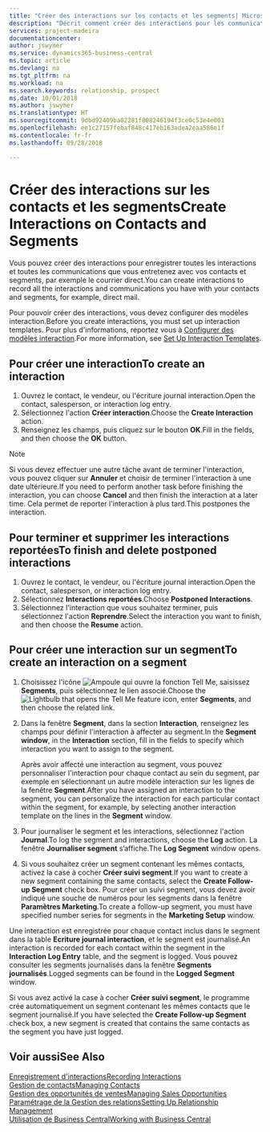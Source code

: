 ```yaml
---
title: "Créer des interactions sur les contacts et les segments| Microsoft Docs"
description: "Décrit comment créer des interactions pour les communications que vous avez avec vos contacts et segments dans Business Central, par exemple le courrier direct."
services: project-madeira
documentationcenter: 
author: jswymer
ms.service: dynamics365-business-central
ms.topic: article
ms.devlang: na
ms.tgt_pltfrm: na
ms.workload: na
ms.search.keywords: relationship, prospect
ms.date: 10/01/2018
ms.author: jswymer
ms.translationtype: HT
ms.sourcegitcommit: 9dbd92409ba02281f008246194f3ce0c53e4e001
ms.openlocfilehash: ee1c27157febaf848c417eb163adea2eaa586e1f
ms.contentlocale: fr-fr
ms.lasthandoff: 09/28/2018

---
```

# <a name="create-interactions-on-contacts-and-segments"></a><span data-ttu-id="5751d-103">Créer des interactions sur les contacts et les segments</span><span class="sxs-lookup"><span data-stu-id="5751d-103">Create Interactions on Contacts and Segments</span></span>
<span data-ttu-id="5751d-104">Vous pouvez créer des interactions pour enregistrer toutes les interactions et toutes les communications que vous entretenez avec vos contacts et segments, par exemple le courrier direct.</span><span class="sxs-lookup"><span data-stu-id="5751d-104">You can create interactions to record all the interactions and communications you have with your contacts and segments, for example, direct mail.</span></span>

<span data-ttu-id="5751d-105">Pour pouvoir créer des interactions, vous devez configurer des modèles interaction.</span><span class="sxs-lookup"><span data-stu-id="5751d-105">Before you create interactions, you must set up interaction templates.</span></span> <span data-ttu-id="5751d-106">Pour plus d'informations, reportez vous à [Configurer des modèles interaction](marketing-interactions.md).</span><span class="sxs-lookup"><span data-stu-id="5751d-106">For more information, see  [Set Up Interaction Templates](marketing-interactions.md).</span></span>

## <a name="to-create-an-interaction"></a><span data-ttu-id="5751d-107">Pour créer une interaction</span><span class="sxs-lookup"><span data-stu-id="5751d-107">To create an interaction</span></span>
1. <span data-ttu-id="5751d-108">Ouvrez le contact, le vendeur, ou l'écriture journal interaction.</span><span class="sxs-lookup"><span data-stu-id="5751d-108">Open the contact, salesperson, or interaction log entry.</span></span>
2. <span data-ttu-id="5751d-109">Sélectionnez l'action **Créer interaction**.</span><span class="sxs-lookup"><span data-stu-id="5751d-109">Choose the **Create Interaction** action.</span></span>
3. <span data-ttu-id="5751d-110">Renseignez les champs, puis cliquez sur le bouton **OK**.</span><span class="sxs-lookup"><span data-stu-id="5751d-110">Fill in the fields, and then choose the **OK** button.</span></span>

> [!NOTE]  
>   <span data-ttu-id="5751d-111">Si vous devez effectuer une autre tâche avant de terminer l'interaction, vous pouvez cliquer sur **Annuler** et choisir de terminer l'interaction à une date ultérieure.</span><span class="sxs-lookup"><span data-stu-id="5751d-111">If you need to perform another task before finishing the interaction, you can choose **Cancel** and then finish the interaction at a later time.</span></span> <span data-ttu-id="5751d-112">Cela permet de reporter l'interaction à plus tard.</span><span class="sxs-lookup"><span data-stu-id="5751d-112">This postpones the interaction.</span></span>

## <a name="to-finish-and-delete-postponed-interactions"></a><span data-ttu-id="5751d-113">Pour terminer et supprimer les interactions reportées</span><span class="sxs-lookup"><span data-stu-id="5751d-113">To finish and delete postponed interactions</span></span>
1. <span data-ttu-id="5751d-114">Ouvrez le contact, le vendeur, ou l'écriture journal interaction.</span><span class="sxs-lookup"><span data-stu-id="5751d-114">Open the contact, salesperson, or interaction log entry.</span></span>
2. <span data-ttu-id="5751d-115">Sélectionnez **Interactions reportées**.</span><span class="sxs-lookup"><span data-stu-id="5751d-115">Choose **Postponed Interactions**.</span></span>
3. <span data-ttu-id="5751d-116">Sélectionnez l'interaction que vous souhaitez terminer, puis sélectionnez l'action **Reprendre**.</span><span class="sxs-lookup"><span data-stu-id="5751d-116">Select the interaction you want to finish, and then choose the **Resume** action.</span></span>

## <a name="to-create-an-interaction-on-a-segment"></a><span data-ttu-id="5751d-117">Pour créer une interaction sur un segment</span><span class="sxs-lookup"><span data-stu-id="5751d-117">To create an interaction on a segment</span></span>
1. <span data-ttu-id="5751d-118">Choisissez l'icône ![Ampoule qui ouvre la fonction Tell Me](media/ui-search/search_small.png "Dites-moi ce que vous voulez faire"), saisissez **Segments**, puis sélectionnez le lien associé.</span><span class="sxs-lookup"><span data-stu-id="5751d-118">Choose the ![Lightbulb that opens the Tell Me feature](media/ui-search/search_small.png "Tell me what you want to do") icon, enter **Segments**, and then choose the related link.</span></span>
2. <span data-ttu-id="5751d-119">Dans la fenêtre **Segment**, dans la section **Interaction**, renseignez les champs pour définir l'interaction à affecter au segment.</span><span class="sxs-lookup"><span data-stu-id="5751d-119">In the **Segment window**, in the **Interaction** section, fill in the fields to specify which interaction you want to assign to the segment.</span></span>

    <span data-ttu-id="5751d-120">Après avoir affecté une interaction au segment, vous pouvez personnaliser l'interaction pour chaque contact au sein du segment, par exemple en sélectionnant un autre modèle interaction sur les lignes de la fenêtre **Segment**.</span><span class="sxs-lookup"><span data-stu-id="5751d-120">After you have assigned an interaction to the segment, you can personalize the interaction for each particular contact within the segment, for example, by selecting another interaction template on the lines in the **Segment** window.</span></span>  
3. <span data-ttu-id="5751d-121">Pour journaliser le segment et les interactions, sélectionnez l'action **Journal**.</span><span class="sxs-lookup"><span data-stu-id="5751d-121">To log the segment and interactions, choose the **Log** action.</span></span> <span data-ttu-id="5751d-122">La fenêtre **Journaliser segment** s’affiche.</span><span class="sxs-lookup"><span data-stu-id="5751d-122">The **Log Segment** window opens.</span></span>
4. <span data-ttu-id="5751d-123">Si vous souhaitez créer un segment contenant les mêmes contacts, activez la case à cocher **Créer suivi segment**.</span><span class="sxs-lookup"><span data-stu-id="5751d-123">If you want to create a new segment containing the same contacts, select the **Create Follow-up Segment** check box.</span></span> <span data-ttu-id="5751d-124">Pour créer un suivi segment, vous devez avoir indiqué une souche de numéros pour les segments dans la fenêtre **Paramètres Marketing**.</span><span class="sxs-lookup"><span data-stu-id="5751d-124">To create a follow-up segment, you must have specified number series for segments in the **Marketing Setup** window.</span></span>

<span data-ttu-id="5751d-125">Une interaction est enregistrée pour chaque contact inclus dans le segment dans la table **Ecriture journal interaction**, et le segment est journalisé.</span><span class="sxs-lookup"><span data-stu-id="5751d-125">An interaction is recorded for each contact within the segment in the **Interaction Log Entry** table, and the segment is logged.</span></span> <span data-ttu-id="5751d-126">Vous pouvez consulter les segments journalisés dans la fenêtre **Segments journalisés**.</span><span class="sxs-lookup"><span data-stu-id="5751d-126">Logged segments can be found in the **Logged Segment** window.</span></span>

<span data-ttu-id="5751d-127">Si vous avez activé la case à cocher **Créer suivi segment**, le programme crée automatiquement un segment contenant les mêmes contacts que le segment journalisé.</span><span class="sxs-lookup"><span data-stu-id="5751d-127">If you have selected the **Create Follow-up Segment** check box, a new segment is created that contains the same contacts as the segment you have just logged.</span></span>

## <a name="see-also"></a><span data-ttu-id="5751d-128">Voir aussi</span><span class="sxs-lookup"><span data-stu-id="5751d-128">See Also</span></span>
[<span data-ttu-id="5751d-129">Enregistrement d'interactions</span><span class="sxs-lookup"><span data-stu-id="5751d-129">Recording Interactions</span></span>](marketing-interactions.md)  
[<span data-ttu-id="5751d-130">Gestion de contacts</span><span class="sxs-lookup"><span data-stu-id="5751d-130">Managing Contacts</span></span>](marketing-contacts.md)  
[<span data-ttu-id="5751d-131">Gestion des opportunités de ventes</span><span class="sxs-lookup"><span data-stu-id="5751d-131">Managing Sales Opportunities</span></span>](marketing-manage-sales-opportunities.md)  
[<span data-ttu-id="5751d-132">Paramétrage de la Gestion des relations</span><span class="sxs-lookup"><span data-stu-id="5751d-132">Setting Up Relationship Management</span></span>](marketing-setup-marketing.md)  
[<span data-ttu-id="5751d-133">Utilisation de Business Central</span><span class="sxs-lookup"><span data-stu-id="5751d-133">Working with Business Central</span></span>](ui-work-product.md)

